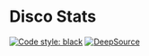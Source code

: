 # Disco Stats
<a href="https://github.com/psf/black"><img alt="Code style: black" src="https://img.shields.io/badge/code%20style-black-000000.svg"></a>
[![DeepSource](https://deepsource.io/gh/BiasedKiwi/disco-stats.svg/?label=active+issues&show_trend=true&token=poQIOnCKk20c7Kt_tPx40Gwc)](https://deepsource.io/gh/BiasedKiwi/disco-stats/?ref=repository-badge)
